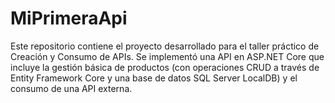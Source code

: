 # MiPrimeraApi
Este repositorio contiene el proyecto desarrollado para el taller práctico de Creación y Consumo de APIs. Se implementó una API en ASP.NET Core que incluye la gestión básica de productos (con operaciones CRUD a través de Entity Framework Core y una base de datos SQL Server LocalDB) y el consumo de una API externa.

